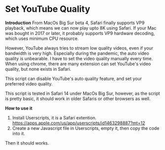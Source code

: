 # Set YouTube Quality
**Introduction**
From MacOs Big Sur beta 4, Safari finally supports VP9 playback, which means we can now play upto 8K using Safari. If your Mac was bought in 2017 or later, it probably supports VP9 hardware decoding, which uses minimum CPU resource. 

However, YouTube always tries to stream low quality videos, even if your bandwidth is very high. Especially during the pandemic, the auto video quality is unbearable. I have to set the video quality manually every time. When using chrome, there are many extension can set YouTube's video quality, but none exists in Safari.

This script can disable YouTube's auto quality feature, and set your preferred video quality.

This script is tested in Safari 14 under MacOs Big Sur, however, as the script is pretty basic, it should work in older Safaris or other browsers as well.

**How to use it**
1. Install Userscripts, it is a Safari extention.
https://apps.apple.com/us/app/userscripts/id1463298887?mt=12
2. Create a new Javascript file in Userscripts, empty it, then copy the code into it.

Then it should works.
